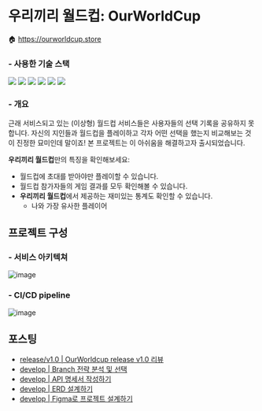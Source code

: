 # 우리끼리 월드컵: OurWorldCup
🏠 https://ourworldcup.store
### - 사용한 기술 스택
<a href="https://www.java.com/ko/"><img src="https://img.shields.io/badge/Java-F58219?style=flat-square&logo=Java&logoColor=white"/></a>
<a href="https://spring.io/projects/spring-boot"><img src="https://img.shields.io/badge/SpringBoot-6AAE3D?style=flat-square&logo=SpringBoot&logoColor=white"/></a> 
<a href="https://spring.io/projects/spring-data-jpa"><img src="https://img.shields.io/badge/Spring Data JPA-6AAE3D?style=flat-square&logo=&logoColor=white"/></a>
<a href="https://www.mysql.com/"><img src="https://img.shields.io/badge/MySQL-4479A1?style=flat-square&logo=MySQL&logoColor=white"/></a>
<a href="https://gradle.org/"><img src="https://img.shields.io/badge/Gradle-02303A?style=flat-square&logo=Gradle&logoColor=white"/></a>
<a href="https://aws.amazon.com/ko/?nc2=h_lg"><img src="https://img.shields.io/badge/AWS-F89501?style=flat-square&logo=Amazon AWS&logoColor=white"/></a>

### - 개요
근래 서비스되고 있는 (이상형) 월드컵 서비스들은 사용자들의 선택 기록을 공유하지 못합니다. 자신의 지인들과 월드컵을 플레이하고 각자 어떤 선택을 했는지 비교해보는 것이 진정한 묘미인데 말이죠! 
본 프로젝트는 이 아쉬움을 해결하고자 출시되었습니다.

**우리끼리 월드컵**만의 특징을 확인해보세요:
- 월드컵에 초대를 받아야만 플레이할 수 있습니다.
- 월드컵 참가자들의 게임 결과를 모두 확인해볼 수 있습니다.
- **우리끼리 월드컵**에서 제공하는 재미있는 통계도 확인할 수 있습니다.
  - 나와 가장 유사한 플레이어
 
## 프로젝트 구성
### - 서비스 아키텍쳐
![image](https://github.com/dbwp031/OurWorldCup/assets/65337423/d3714011-9b0b-4fcb-bcb5-54e0e8b8b3fa)
### - CI/CD pipeline
![image](https://github.com/dbwp031/OurWorldCup/assets/65337423/56c49c74-80d6-495e-819d-32654e0715ed)

## 포스팅
- [release/v1.0 | OurWorldcup release v1.0 리뷰](https://dbwp031.tistory.com/78)
- [develop | Branch 전략 분석 및 선택](https://dbwp031.tistory.com/65)
- [develop | API 명세서 작성하기](https://dbwp031.tistory.com/64)
- [develop | ERD 설계하기](https://dbwp031.tistory.com/63)
- [develop | Figma로 프로젝트 설계하기](https://dbwp031.tistory.com/62)
